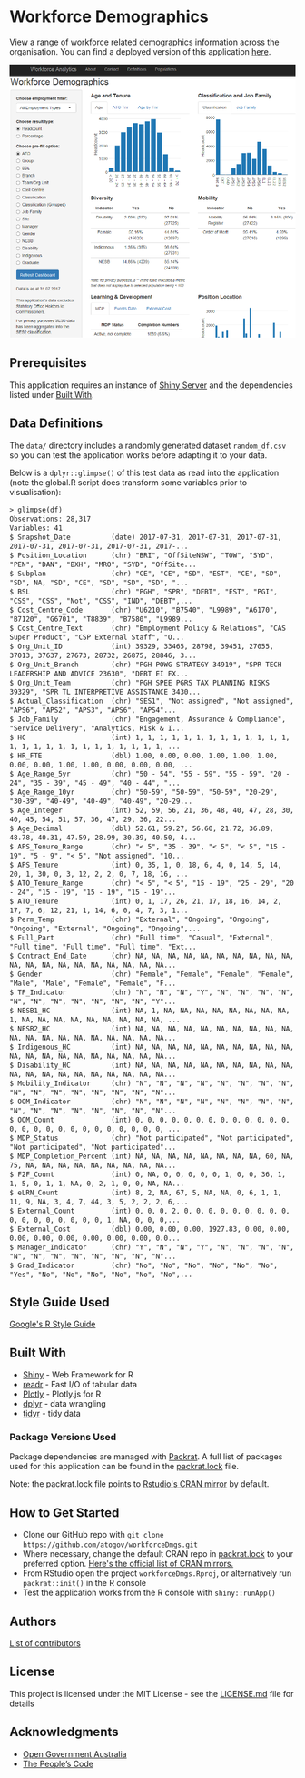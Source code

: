 # Workforce Demographics

View a range of workforce related demographics information across the organisation. You can find a deployed version of this application [here](https://atogov.shinyapps.io/workforcedmgs/).

![Application Screenshot](./AppScreenshot.PNG)

## Prerequisites
This application requires an instance of [Shiny Server](https://www.rstudio.com/products/shiny/shiny-server/)
and the dependencies listed under [Built With](#built-with).

## Data Definitions
The `data/` directory includes a randomly generated dataset `random_df.csv` so you can test the application works before adapting it to your data.

Below is a `dplyr::glimpse()` of this test data as read into the application (note the global.R script does transform some variables prior to visualisation):
```
> glimpse(df)
Observations: 28,317
Variables: 41
$ Snapshot_Date          (date) 2017-07-31, 2017-07-31, 2017-07-31, 2017-07-31, 2017-07-31, 2017-07-31, 2017-...
$ Position_Location      (chr) "BRI", "OffSiteNSW", "TOW", "SYD", "PEN", "DAN", "BXH", "MRO", "SYD", "OffSite...
$ Subplan                (chr) "CE", "CE", "SD", "EST", "CE", "SD", "SD", NA, "SD", "CE", "SD", "SD", "SD", "...
$ BSL                    (chr) "PGH", "SPR", "DEBT", "EST", "PGI", "CSS", "CSS", "Not", "CSS", "IND", "DEBT",...
$ Cost_Centre_Code       (chr) "U6210", "B7540", "L9989", "A6170", "B7120", "G6701", "T8839", "B7580", "L9989...
$ Cost_Centre_Text       (chr) "Employment Policy & Relations", "CAS Super Product", "CSP External Staff", "O...
$ Org_Unit_ID            (int) 39329, 33465, 28798, 39451, 27055, 37013, 37637, 27673, 28732, 26875, 28846, 3...
$ Org_Unit_Branch        (chr) "PGH POWG STRATEGY 34919", "SPR TECH LEADERSHIP AND ADVICE 23630", "DEBT EI EX...
$ Org_Unit_Team          (chr) "PGH SPEE PGRS TAX PLANNING RISKS 39329", "SPR TL INTERPRETIVE ASSISTANCE 3430...
$ Actual_Classification  (chr) "SES1", "Not assigned", "Not assigned", "APS6", "APS2", "APS3", "APS6", "APS4"...
$ Job_Family             (chr) "Engagement, Assurance & Compliance", "Service Delivery", "Analytics, Risk & I...
$ HC                     (int) 1, 1, 1, 1, 1, 1, 1, 1, 1, 1, 1, 1, 1, 1, 1, 1, 1, 1, 1, 1, 1, 1, 1, 1, 1, 1, ...
$ HR_FTE                 (dbl) 1.00, 0.00, 0.00, 1.00, 1.00, 1.00, 0.00, 0.00, 1.00, 1.00, 0.00, 0.00, 0.00, ...
$ Age_Range_5yr          (chr) "50 - 54", "55 - 59", "55 - 59", "20 - 24", "35 - 39", "45 - 49", "40 - 44", "...
$ Age_Range_10yr         (chr) "50-59", "50-59", "50-59", "20-29", "30-39", "40-49", "40-49", "40-49", "20-29...
$ Age_Integer            (int) 52, 59, 56, 21, 36, 48, 40, 47, 28, 30, 40, 45, 54, 51, 57, 36, 47, 29, 36, 22...
$ Age_Decimal            (dbl) 52.61, 59.27, 56.60, 21.72, 36.89, 48.78, 40.31, 47.59, 28.99, 30.39, 40.50, 4...
$ APS_Tenure_Range       (chr) "< 5", "35 - 39", "< 5", "< 5", "15 - 19", "5 - 9", "< 5", "Not assigned", "10...
$ APS_Tenure             (int) 0, 35, 1, 0, 18, 6, 4, 0, 14, 5, 14, 20, 1, 30, 0, 3, 12, 2, 2, 0, 7, 18, 16, ...
$ ATO_Tenure_Range       (chr) "< 5", "< 5", "15 - 19", "25 - 29", "20 - 24", "15 - 19", "15 - 19", "15 - 19"...
$ ATO_Tenure             (int) 0, 1, 17, 26, 21, 17, 18, 16, 14, 2, 17, 7, 6, 12, 21, 1, 14, 6, 0, 4, 7, 3, 1...
$ Perm_Temp              (chr) "External", "Ongoing", "Ongoing", "Ongoing", "External", "Ongoing", "Ongoing",...
$ Full_Part              (chr) "Full time", "Casual", "External", "Full time", "Full time", "Full time", "Ext...
$ Contract_End_Date      (chr) NA, NA, NA, NA, NA, NA, NA, NA, NA, NA, NA, NA, NA, NA, NA, NA, NA, NA, NA, NA...
$ Gender                 (chr) "Female", "Female", "Female", "Female", "Male", "Male", "Female", "Female", "F...
$ TP_Indicator           (chr) "N", "N", "N", "Y", "N", "N", "N", "N", "N", "N", "N", "N", "N", "N", "N", "Y"...
$ NESB1_HC               (int) NA, 1, NA, NA, NA, NA, NA, NA, NA, NA, 1, NA, NA, NA, NA, NA, NA, NA, NA, NA, ...
$ NESB2_HC               (int) NA, NA, NA, NA, NA, NA, NA, NA, NA, NA, NA, NA, NA, NA, NA, NA, NA, NA, NA, NA...
$ Indigenous_HC          (int) NA, NA, NA, NA, NA, NA, NA, NA, NA, NA, NA, NA, NA, NA, NA, NA, NA, NA, NA, NA...
$ Disability_HC          (int) NA, NA, NA, NA, NA, NA, NA, NA, NA, NA, NA, NA, NA, NA, NA, NA, NA, NA, NA, NA...
$ Mobility_Indicator     (chr) "N", "N", "N", "N", "N", "N", "N", "N", "N", "N", "N", "N", "N", "N", "N", "N"...
$ OOM_Indicator          (chr) "N", "N", "N", "N", "N", "N", "N", "N", "N", "N", "N", "N", "N", "N", "N", "N"...
$ OOM_Count              (int) 0, 0, 0, 0, 0, 0, 0, 0, 0, 0, 0, 0, 0, 0, 0, 0, 0, 0, 0, 0, 0, 0, 0, 0, 0, 0, ...
$ MDP_Status             (chr) "Not participated", "Not participated", "Not participated", "Not participated"...
$ MDP_Completion_Percent (int) NA, NA, NA, NA, NA, NA, NA, NA, 60, NA, 75, NA, NA, NA, NA, NA, NA, NA, NA, NA...
$ F2F_Count              (int) 0, NA, 0, 0, 0, 0, 0, 1, 0, 0, 36, 1, 1, 5, 0, 1, 1, NA, 0, 2, 1, 0, 0, NA, NA...
$ eLRN_Count             (int) 8, 2, NA, 67, 5, NA, NA, 0, 6, 1, 1, 11, 9, NA, 3, 4, 7, 44, 3, 5, 2, 2, 2, 6,...
$ External_Count         (int) 0, 0, 0, 2, 0, 0, 0, 0, 0, 0, 0, 0, 0, 0, 0, 0, 0, 0, 0, 0, 0, 1, NA, 0, 0, 0,...
$ External_Cost          (dbl) 0.00, 0.00, 0.00, 1927.83, 0.00, 0.00, 0.00, 0.00, 0.00, 0.00, 0.00, 0.00, 0.0...
$ Manager_Indicator      (chr) "Y", "N", "N", "Y", "N", "N", "N", "N", "N", "N", "N", "N", "N", "N", "N", "N"...
$ Grad_Indicator         (chr) "No", "No", "No", "No", "No", "No", "Yes", "No", "No", "No", "No", "No", "No",...
```

## Style Guide Used
[Google's R Style Guide](https://google.github.io/styleguide/Rguide.xml)

## Built With
* [Shiny](https://shiny.rstudio.com/) - Web Framework for R
* [readr](https://cran.r-project.org/web/packages/readr/README.html) - Fast I/O of tabular data
* [Plotly](https://plot.ly/r/) - Plotly.js for R
* [dplyr](http://dplyr.tidyverse.org/) - data wrangling
* [tidyr](http://tidyr.tidyverse.org/) - tidy data

### Package Versions Used
Package dependencies are managed with [Packrat](https://rstudio.github.io/packrat/). A full list of packages used for this application can be found in the [packrat.lock](./packrat/packrat.lock) file. 

Note: the packrat.lock file points to [Rstudio's CRAN mirror](http://cran.rstudio.com) by default.

## How to Get Started
* Clone our GitHub repo with `git clone https://github.com/atogov/workforceDmgs.git`
* Where necessary, change the default CRAN repo in [packrat.lock](./packrat/packrat.lock) to your preferred option. [Here's the official list of CRAN mirrors.](https://cran.r-project.org/mirrors.html)
* From RStudio open the project `workforceDmgs.Rproj`, or alternatively run `packrat::init()` in the R console
* Test the application works from the R console with `shiny::runApp()`

## Authors
[List of contributors](https://github.com/atogov/workforceDmgs/graphs/contributors)

## License

This project is licensed under the MIT License - see the [LICENSE.md](LICENSE.md) file for details

## Acknowledgments
* [Open Government Australia](https://www.dta.gov.au/standard/8-make-source-code-open/)
* [The People’s Code](https://code.gov/#/)
